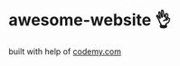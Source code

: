 # awesome-website :ok_hand:                                                                                                                                                                                                                                                                 
built with help of <a href="http://johnelder.com/">codemy.com</a>
